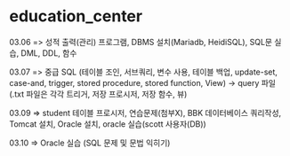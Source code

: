 # education_center

03.06 => 성적 출력(관리) 프로그램, DBMS 설치(Mariadb, HeidiSQL), SQL문 실습, DML, DDL, 함수

03.07 => 중급 SQL (테이블 조인, 서브쿼리, 변수 사용, 테이블 백업, update-set, case-and, trigger, stored procedure, stored function, View) -> query 파일(.txt 파일은 각각 트리거, 저장 프로시저, 저장 함수, 뷰)

03.09 => student 테이블 프로시저, 연습문제(첨부X), BBK 데이터베이스 쿼리작성, Tomcat 설치, Oracle 설치, oracle 실습(scott 사용자(DB))

03.10 => Oracle 실습 (SQL 문제 및 문법 익히기)
